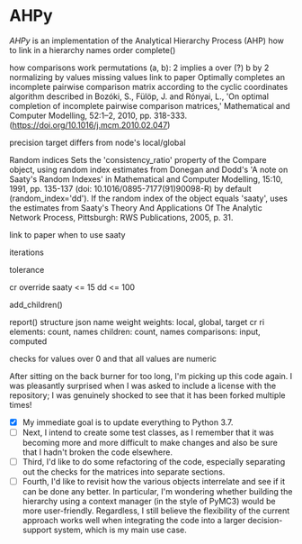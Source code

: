 # AHPy
*AHPy* is an implementation of the Analytical Hierarchy Process (AHP)
how to link in a hierarchy
names
order
complete()

how comparisons work
permutations
(a, b): 2 implies a over (?) b by 2
normalizing by values
missing values
link to paper
Optimally completes an incomplete pairwise comparison matrix according to the cyclic coordinates algorithm described in
        Bozóki, S., Fülöp, J. and Rónyai, L., 'On optimal completion of incomplete pairwise comparison matrices,'
        Mathematical and Computer Modelling, 52:1–2, 2010, pp. 318-333. (https://doi.org/10.1016/j.mcm.2010.02.047)
        

precision
target differs from node's local/global

Random indices
Sets the 'consistency_ratio' property of the Compare object, using random index estimates from
        Donegan and Dodd's 'A note on Saaty's Random Indexes' in Mathematical and Computer Modelling,
        15:10, 1991, pp. 135-137 (doi: 10.1016/0895-7177(91)90098-R) by default (random_index='dd').
        If the random index of the object equals 'saaty', uses the estimates from
        Saaty's Theory And Applications Of The Analytic Network Process, Pittsburgh: RWS Publications, 2005, p. 31.
        
link to paper
when to use saaty

iterations

tolerance

cr override
saaty <= 15
dd <= 100

add_children()

report()
structure
json
name
weight
weights: local, global, target
cr
ri
elements: count, names
children: count, names
comparisons: input, computed

checks for values over 0 and that all values are numeric

After sitting on the back burner for too long, I'm picking up this code again.
I was pleasantly surprised when I was asked to include a license with the repository;
I was genuinely shocked to see that it has been forked multiple times!

- [x] My immediate goal is to update everything to Python 3.7.
- [ ] Next, I intend to create some test classes, as I remember that it was becoming more and more difficult to
make changes and also be sure that I hadn't broken the code elsewhere.
- [ ] Third, I'd like to do some refactoring of the code, especially separating out the checks for the matrices
into separate sections.
- [ ] Fourth, I'd like to revisit how the various objects interrelate and see if it can be done any better.
In particular, I'm wondering whether building the hierarchy using a context manager (in the style of PyMC3)
would be more user-friendly. Regardless, I still believe the flexibility of the current approach works well when integrating
the code into a larger decision-support system, which is my main use case.
